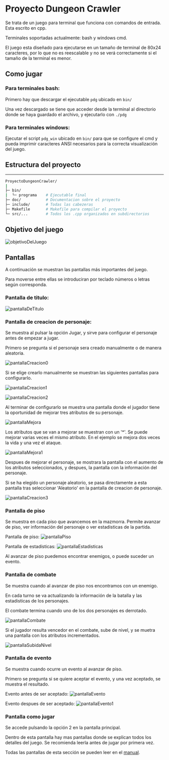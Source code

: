 # Proyecto Dungeon Crawler

Se trata de un juego para terminal que funciona con comandos de entrada. Esta escrito en cpp.

Terminales soportadas actualmente: bash y windows cmd.

El juego esta diseñado para ejecutarse en un tamaño de terminal de 80x24 caracteres, por lo que no es reescalable y no se verá correctamente si el tamaño de la terminal es menor.

## Como jugar

### Para terminales bash:

Primero hay que descargar el ejecutable `pdg` ubicado en `bin/`

Una vez descargado se tiene que acceder desde la terminal al directorio donde se haya guardado el archivo, y ejecutarlo con `./pdg`

### Para terminales windows:

Ejecutar el script `pdg_win` ubicado en `bin/` para que se configure el cmd y pueda imprimir caracteres ANSI necesarios para la correcta visualización del juego.


## Estructura del proyecto
---
```bash
ProyectoDungeonCrawler/
|
├─ bin/
|  └─ programa    # Ejecutable final
├─ doc/           # Documentacion sobre el proyecto
├─ include/       # Todas las cabezeras
├─ Makefile       # Makefile para compilar el proyecto
└─ src/...        # Todos los .cpp organizados en subdirectorios
```

## Objetivo del juego

![objetivoDelJuego](doc/img/objetivoDelJuego.png)

## Pantallas

A continuación se muestran las pantallas más importantes del juego. 

Para moverse entre ellas se introduciran por teclado números o letras según corresponda.


### Pantalla de titulo:

![pantallaDeTitulo](doc/img/pantallaPrincipal.png)


### Pantalla de creacion de personaje:

Se muestra al pulsar la opción Jugar, y sirve para configurar el personaje antes de empezar a jugar.

Primero se pregunta si el personaje sera creado manualmente o de manera aleatoria.

![pantallaCreacion0](doc/img/creacionDelPersonaje0.png)

Si se elige crearlo manualmente se muestran las siguientes pantallas para configurarlo.

![pantallaCreacion1](doc/img/creacionDelPersonaje.png)

![pantallaCreacion2](doc/img/creacionDelPersonaje2.png)

Al terminar de configurarlo se muestra una pantalla donde el jugador tiene la oportunidad de mejorar tres atributos de su personaje.

![pantallaMejora](doc/img/creacionDelPersonajeMejora.png)

Los atributos que se van a mejorar se muestran con un '*'. Se puede mejorar varias veces el mismo atributo.
En el ejemplo se mejora dos veces la vida y una vez el ataque.

![pantallaMejora1](doc/img/creacionPersonajeMejora1.png)

Despues de mejorar el personaje, se mostrara la pantalla con el aumento de los atributos seleccionados, y despues, la pantalla con la información del personaje.

Si se ha elegido un personaje aleatorio, se pasa directamente a esta pantalla tras seleccionar 'Aleatorio' en la pantalla de creacion de personaje.

![pantallaCreacion3](doc/img/creacionDelPersonaje3.png)

### Pantalla de piso

Se muestra en cada piso que avancemos en la mazmorra. Permite avanzar de piso, ver información del personaje o ver estadisticas de la partida.

Pantalla de piso:
![pantallaPiso](doc/img/pantallaPiso.png)

Pantalla de estadísticas:
![pantallaEstadisticas](doc/img/pantallaEstadisticas.png)

Al avanzar de piso puedemos encontrar enemigos, o puede suceder un evento.

### Pantalla de combate

Se muestra cuando al avanzar de piso nos encontramos con un enemigo.

En cada turno se va actualizando la información de la batalla y las estadisticas de los personajes.

El combate termina cuando uno de los dos personajes es derrotado.

![pantallaCombate](doc/img/pantallaCombate.png)

Si el jugador resulta vencedor en el combate, sube de nivel, y se muetra una pantalla con los atributos incrementados.

![pantallaSubidaNivel](doc/img/pantallaSubidaNivel.png)

### Pantalla de evento

Se muestra cuando ocurre un evento al avanzar de piso.

Primero se pregunta si se quiere aceptar el evento, y una vez aceptado, se muestra el resultado.

Evento antes de ser aceptado:
![pantallaEvento](doc/img/pantallaEvento.png)

Evento despues de ser aceptado:
![pantallaEvento1](doc/img/pantallaEvento1.png)

### Pantalla como jugar

Se accede pulsando la opción 2 en la pantalla principal.

Dentro de esta pantalla hay mas pantallas donde se explican todos los detalles del juego. Se recomienda leerla antes de jugar por primera vez.

Todas las pantallas de esta sección se pueden leer en el [manual](MANUAL.md).
